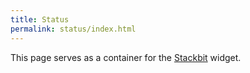 ```yaml
---
title: Status
permalink: status/index.html
---
```

This page serves as a container for the [Stackbit](https://stackbit.com) widget.
